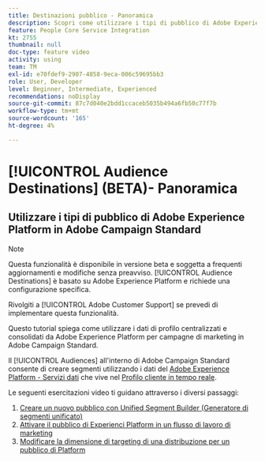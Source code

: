 ```yaml
---
title: Destinazioni pubblico - Panoramica
description: Scopri come utilizzare i tipi di pubblico di Adobe Experience Platform in Adobe Campaign Standard
feature: People Core Service Integration
kt: 2755
thumbnail: null
doc-type: feature video
activity: using
team: TM
exl-id: e70fdef9-2907-4858-9eca-006c59695bb3
role: User, Developer
level: Beginner, Intermediate, Experienced
recommendations: noDisplay
source-git-commit: 87c7d040e2bdd1ccaceb5035b494a6fb50c77f7b
workflow-type: tm+mt
source-wordcount: '165'
ht-degree: 4%

---
```


# [!UICONTROL Audience Destinations] (BETA)- Panoramica

## Utilizzare i tipi di pubblico di Adobe Experience Platform in Adobe Campaign Standard

>[!NOTE]
>
>Questa funzionalità è disponibile in versione beta e soggetta a frequenti aggiornamenti e modifiche senza preavviso. [!UICONTROL Audience Destinations] è basato su Adobe Experience Platform e richiede una configurazione specifica.
>
>Rivolgiti a [!UICONTROL Adobe Customer Support] se prevedi di implementare questa funzionalità.

Questo tutorial spiega come utilizzare i dati di profilo centralizzati e consolidati da Adobe Experience Platform per campagne di marketing in Adobe Campaign Standard.

Il [!UICONTROL Audiences] all&#39;interno di Adobe Campaign Standard consente di creare segmenti utilizzando i dati del [Adobe Experience Platform - Servizi dati](https://www.adobe.io/apis/experienceplatform/home/services.html) che vive nel [Profilo cliente in tempo reale](https://experienceleague.adobe.com/docs/platform-learn/tutorials/profiles/understanding-the-real-time-customer-profile.html?lang=en).

Le seguenti esercitazioni video ti guidano attraverso i diversi passaggi:

1. [Creare un nuovo pubblico con Unified Segment Builder (Generatore di segmenti unificato)](/help/profiles-and-audiences/audience-destinations/creating-audiences-using-segment-builder.md)
2. [Attivare il pubblico di Experienci Platform in un flusso di lavoro di marketing](/help/profiles-and-audiences/audience-destinations/activating-aep-audiences.md)
3. [Modificare la dimensione di targeting di una distribuzione per un pubblico di Platform](/help/profiles-and-audiences/audience-destinations/changing-targeting-dimension.md)
